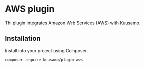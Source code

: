 AWS plugin
==========

Thi plugin integrates Amazon Web Services (AWS) with Kuusamo.

Installation
------------

Install into your project using Composer.

    composer require kuusamo/plugin-aws

